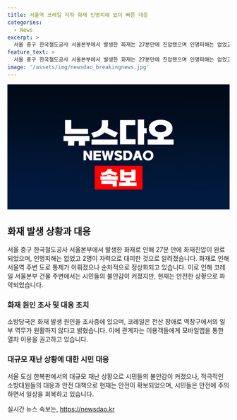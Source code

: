 ```yaml
---
title: 서울역 코레일 지하 화재 인명피해 없이 빠른 대응
categories:
  - News
excerpt: >
  서울 중구 한국철도공사 서울본부에서 발생한 화재는 27분만에 진압됐으며 인명피해는 없었고 대피한 2명도 있었다. 화재로 도로 통제되었으나 순차적으로 정상화되었고, 열차 운행은 정상이지만 역창구에서 승차권 등의 작업이 제한되고 있다. 현장을 찾은 시민들은 놀란 가슴을 쓸어내리며 코레일톡을 이용하도록 당부했다.
feature_text: >
  서울 중구 한국철도공사 서울본부에서 발생한 화재는 27분만에 진압됐으며 인명피해는 없었고 대피한 2명도 있었다. 화재로 도로 통제되었으나 순차적으로 정상화되었고, 열차 운행은 정상이지만 역창구에서 승차권 등의 작업이 제한되고 있다. 현장을 찾은 시민들은 놀란 가슴을 쓸어내리며 코레일톡을 이용하도록 당부했다.
image: '/assets/img/newsdao_breakingnews.jpg'
---
```


<p><img src="/assets/img/newsdao_breakingnews.jpg" alt="flaretime 속보" /></p>

<h2 data-ke-size="size26">화재 발생 상황과 대응</h2>

<p data-ke-size="size16">서울 중구 한국철도공사 서울본부에서 발생한 화재로 인해 27분 만에 화재진압이 완료되었으며, 인명피해는 없었고 2명이 자력으로 대피한 것으로 알려졌습니다. 화재로 인해 서울역 주변 도로 통제가 이뤄졌으나 순차적으로 정상화되고 있습니다. 이로 인해 코레일 서울본부 건물 주변에서는 시민들의 불안감이 커졌지만, 현재는 안전한 상황으로 파악되었습니다.</p>

<h3>화재 원인 조사 및 대응 조치</h3>

<p data-ke-size="size16">소방당국은 화재 발생 원인을 조사중에 있으며, 코레일은 전산 장애로 역창구에서의 일부 역무가 원활하지 않다고 밝혔습니다. 이에 관계자는 이용객들에게 모바일앱을 통한 열차 이용을 권고하고 있습니다.</p>

<h3>대규모 재난 상황에 대한 시민 대응</h3>

<p data-ke-size="size16">서울 도심 한복판에서의 대규모 재난 상황으로 시민들의 불안감이 커졌으나, 적극적인 소방대원들의 대응과 안전 대책으로 현재는 안전이 확보되었으며, 시민들은 안전에 주의하면서 일상을 회복하고 있습니다.</p>
실시간 뉴스 속보는, <a href="https://newsdao.kr" rel="dofollow">https://newsdao.kr</a>


